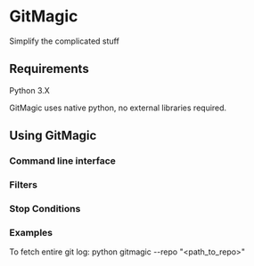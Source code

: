 # GitMagic
Simplify the complicated stuff

## Requirements
Python 3.X

GitMagic uses native python, no external libraries required.

## Using GitMagic
### Command line interface
### Filters
### Stop Conditions

### Examples
To fetch entire git log:
python gitmagic --repo "<path_to_repo>"

